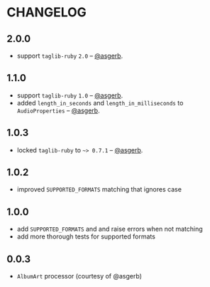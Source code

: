 # CHANGELOG

## 2.0.0

- support `taglib-ruby` `2.0` – [@asgerb](https://github.com/asgerb).

## 1.1.0

- support `taglib-ruby` `1.0` – [@asgerb](https://github.com/asgerb).
- added `length_in_seconds` and `length_in_milliseconds` to `AudioProperties` – [@asgerb](https://github.com/asgerb).

## 1.0.3

- locked `taglib-ruby` to `~> 0.7.1` – [@asgerb](https://github.com/asgerb).

## 1.0.2

- improved `SUPPORTED_FORMATS` matching that ignores case

## 1.0.0

- add `SUPPORTED_FORMATS` and and raise errors when not matching
- add more thorough tests for supported formats

## 0.0.3

- `AlbumArt` processor (courtesy of @asgerb)
